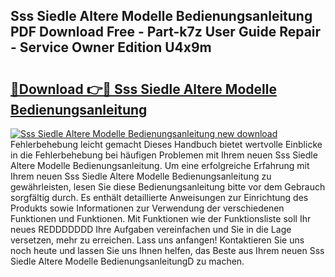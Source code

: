 ## Sss Siedle Altere Modelle Bedienungsanleitung PDF Download Free - Part-k7z User Guide Repair - Service Owner Edition U4x9m

# <h2><a href="http://df3gxw.blite.top/?on=Sss+Siedle+Altere+Modelle+Bedienungsanleitung">🔗Download 👉🔴 Sss Siedle Altere Modelle Bedienungsanleitung</a></h2>

[![Sss Siedle Altere Modelle Bedienungsanleitung new download](https://i.imgur.com/lujVjoI.png)](http://df3gxw.blite.top/?on=Sss+Siedle+Altere+Modelle+Bedienungsanleitung)
Fehlerbehebung leicht gemacht Dieses Handbuch bietet wertvolle Einblicke in die Fehlerbehebung bei häufigen Problemen mit Ihrem neuen Sss Siedle Altere Modelle Bedienungsanleitung. Um eine erfolgreiche Erfahrung mit Ihrem neuen Sss Siedle Altere Modelle Bedienungsanleitung zu gewährleisten, lesen Sie diese Bedienungsanleitung bitte vor dem Gebrauch sorgfältig durch. Es enthält detaillierte Anweisungen zur Einrichtung des Produkts sowie Informationen zur Verwendung der verschiedenen Funktionen und Funktionen. Mit Funktionen wie der Funktionsliste soll Ihr neues REDDDDDDD Ihre Aufgaben vereinfachen und Sie in die Lage versetzen, mehr zu erreichen. Lass uns anfangen! Kontaktieren Sie uns noch heute und lassen Sie uns Ihnen helfen, das Beste aus Ihrem neuen Sss Siedle Altere Modelle BedienungsanleitungD zu machen.
